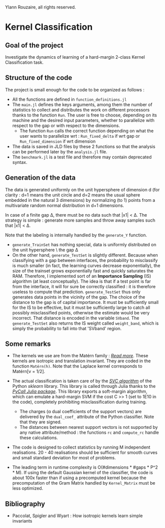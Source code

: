 Ylann Rouzaire, all rights reserved.

# Kernel Classification

## Goal of the project

Investigate the dynamics of learning of a hard-margin 2-class Kernel Classification task.

## Structure of the code

The project is small enough for the code to be organized as follows :
* All the functions are defined in `function_definitions.jl`
* The `main.jl` defines the keys arguments, among them the number of statistics to collect and distributes the work on different processors thanks to the function `Run`. The user is free to choose, depending on its machine and the desired input parameters, whether to parallelize with respect to the gap or with respect to the dimensions.
    * The function `Run` calls the correct function depending on what the user wants to parallelize wrt : `Run_fixed_delta` if wrt gap or `Run_fixed_dimension` if wrt dimension
* The data is saved in JLD files by these 2 functions so that the analysis can be performed later by the `analysis.jl` file.
* The `benchmark.jl` is a test file and therefore may contain deprecated syntax.

## Generation of the data

The data is generated uniformly on the unit hypersphere of dimension d (for clarity : d=1 means the unit circle and d=2 means the usual sphere embedded in the natural 3 dimensions) by normalizing (to 1) points from a multivariate random normal distribution in d+1 dimensions.

In case of a finite gap Δ, there must be no data such that |x1| < Δ. The strategy is simple : generate more samples and throw away samples such that |x1| < Δ.

Note that the labeling is internally handled by the `generate_Y` function.
* `generate_TrainSet` has nothing special, data is uniformly distributed on the unit hypersphere \ the gap Δ
* On the other hand, `generate_TestSet` is slightly different. Because when classifying with a gap between interfaces, the probability to misclassify is much smaller (in fact, the learning curves decrease exponentially), the size of the trainset grows exponentially fast and quickly saturates the RAM. Therefore, I implemented sort of an **Importance Sampling** (IS) algorithm (at least conceptually). The idea is that if a test point is far from the interface, it will for sure be correctly classified : it is therefore useless to compute that prediction. `generate_TestSet` thus only generates data points in the vicinity of the gap. The choice of the distance to the gap is of capital importance. It must be sufficiently small for the IS to be effective, but it must be sufficiently large to catch all possibly misclassified points, otherwise the estimate would be very incorrect. That distance is encoded in the variable `SVband`. The `generate_TestSet` also returns the IS weight called `weight_band`, which is simply the probability to fall into that 'SVband' region.


## Some remarks
* The kernels we use are from the Matérn family : *[Read more](https://en.wikipedia.org/wiki/Mat%C3%A9rn_covariance_function)*. These kernels are isotropic and translation invariant. They are coded in the function `Matérn(h)`. Note that the Laplace kernel corresponds to Matérn[ν = 1/2].

* The actual classification is taken care of by the *[SVC algorithm](https://scikit-learn.org/stable/modules/generated/sklearn.svm.SVC.html)* of the Python *sklearn* library. This library is called through Julia thanks to the *[PyCall Julia package](https://github.com/JuliaPy/PyCall.jl/)*. This library exports a soft-margin algorithm, which can emulate a hard-margin SVM if the cost C >> 1 (set to 1E10 in the code), completely prohibiting misclassification during training.
     * The charges (α dual coefficients of the support vectors) are delivered by the `dual_coef_` attribute of the Python classifier. Note that they are signed.
     * The distances between nearest support vectors is not supported by any native attribute/method : the functions `rc` and `compute_rc` handle these calculations.     

* The code is designed to collect statistics by running M independent realisations. 20 - 40 realisations should be sufficient for smooth curves and small standard deviation for most of problems.

* The leading term in runtime complexity is O(#dimensions * #gaps * P^2 * M). If using the default Gaussian kernel of the classifier, the code is about 100x faster than if using a precomputed kernel because the precomputation of the Gram Matrix handled by `Kernel_Matrix` must be less optimized.


## Bibliography
* Paccolat, Spigler and Wyart : How isotropic kernels learn simple invariants
